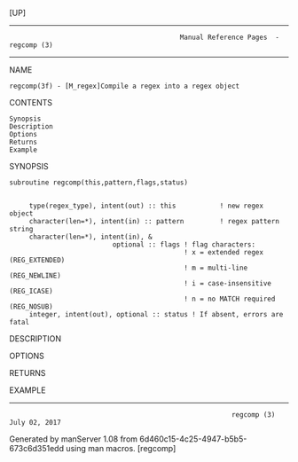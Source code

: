 [UP]

-----------------------------------------------------------------------------------------------------------------------------------
                                               Manual Reference Pages  - regcomp (3)
-----------------------------------------------------------------------------------------------------------------------------------
                                                                 
NAME

    regcomp(3f) - [M_regex]Compile a regex into a regex object

CONTENTS

    Synopsis
    Description
    Options
    Returns
    Example

SYNOPSIS

    subroutine regcomp(this,pattern,flags,status)


         type(regex_type), intent(out) :: this           ! new regex object
         character(len=*), intent(in) :: pattern         ! regex pattern string
         character(len=*), intent(in), &
                              optional :: flags ! flag characters:
                                                ! x = extended regex (REG_EXTENDED)
                                                ! m = multi-line     (REG_NEWLINE)
                                                ! i = case-insensitive (REG_ICASE)
                                                ! n = no MATCH required (REG_NOSUB)
         integer, intent(out), optional :: status ! If absent, errors are fatal

DESCRIPTION

OPTIONS

RETURNS

EXAMPLE

-----------------------------------------------------------------------------------------------------------------------------------

                                                            regcomp (3)                                               July 02, 2017

Generated by manServer 1.08 from 6d460c15-4c25-4947-b5b5-673c6d351edd using man macros.
                                                             [regcomp]
